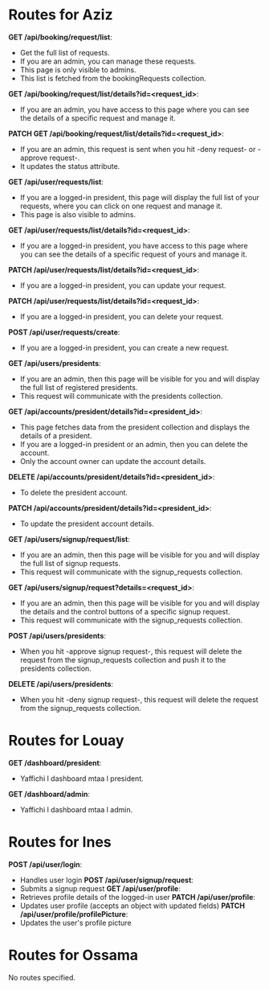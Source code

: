 # Routes for Aziz

**GET /api/booking/request/list**:

- Get the full list of requests.
- If you are an admin, you can manage these requests.
- This page is only visible to admins.
- This list is fetched from the bookingRequests collection.

**GET /api/booking/request/list/details?id=<request_id>**:

- If you are an admin, you have access to this page where you can see the details of a specific request and manage it.

**PATCH GET /api/booking/request/list/details?id=<request_id>**:

- If you are an admin, this request is sent when you hit -deny request- or -approve request-.
- It updates the status attribute.

**GET /api/user/requests/list**:

- If you are a logged-in president, this page will display the full list of your requests, where you can click on one request and manage it.
- This page is also visible to admins.

**GET /api/user/requests/list/details?id=<request_id>**:

- If you are a logged-in president, you have access to this page where you can see the details of a specific request of yours and manage it.

**PATCH /api/user/requests/list/details?id=<request_id>**:

- If you are a logged-in president, you can update your request.

**PATCH /api/user/requests/list/details?id=<request_id>**:

- If you are a logged-in president, you can delete your request.

**POST /api/user/requests/create**:

- If you are a logged-in president, you can create a new request.

**GET /api/users/presidents**:

- If you are an admin, then this page will be visible for you and will display the full list of registered presidents.
- This request will communicate with the presidents collection.

**GET /api/accounts/president/details?id=<president_id>**:

- This page fetches data from the president collection and displays the details of a president.
- If you are a logged-in president or an admin, then you can delete the account.
- Only the account owner can update the account details.

**DELETE /api/accounts/president/details?id=<president_id>**:

- To delete the president account.

**PATCH /api/accounts/president/details?id=<president_id>**:

- To update the president account details.

**GET /api/users/signup/request/list**:

- If you are an admin, then this page will be visible for you and will display the full list of signup requests.
- This request will communicate with the signup_requests collection.

**GET /api/users/signup/request?details=<request_id>**:

- If you are an admin, then this page will be visible for you and will display the details and the control buttons of a specific signup request.
- This request will communicate with the signup_requests collection.

**POST /api/users/presidents**:

- When you hit -approve signup request-, this request will delete the request from the signup_requests collection and push it to the presidents collection.

**DELETE /api/users/presidents**:

- When you hit -deny signup request-, this request will delete the request from the signup_requests collection.

# Routes for Louay

**GET /dashboard/president**:

- Yaffichi l dashboard mtaa l president.

**GET /dashboard/admin**:

- Yaffichi l dashboard mtaa l admin.

# Routes for Ines

**POST /api/user/login**:

- Handles user login
  **POST /api/user/signup/request**:
- Submits a signup request
  **GET /api/user/profile**:
- Retrieves profile details of the logged-in user
  **PATCH /api/user/profile**:
- Updates user profile (accepts an object with updated fields)
  **PATCH /api/user/profile/profilePicture**:
- Updates the user's profile picture

# Routes for Ossama

No routes specified.
